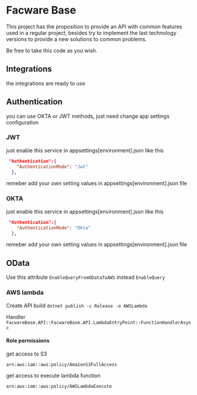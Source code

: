 # Facware Base

This project has the proposition to provide an API with common features used in a regular project, besides try to implement the last technology versions to provide a new solutions to common problems.

Be free to take this code as you wish.

## Integrations

the integrations are ready to use

## Authentication

you can use OKTA or JWT methods, just need change app settings configuration

### JWT

just enable this service in appsettings[environment].json like this

```json
 "Authentication":{
    "AuthenticationMode": "Jwt"
  },
```

remeber add your own setting values in appsettings[environment].json file

### OKTA

just enable this service in appsettings[environment].json like this

```json
 "Authentication":{
    "AuthenticationMode": "Okta"
  },
```

remeber add your own setting values in appsettings[environment].json file

## OData

Use this attribute `EnableQueryFromODataToAWS` instead `EnableQuery`

### AWS lambda

Create API build
`dotnet publish -c Release -o AWSLambda`

Handler
`FacwareBase.API::FacwareBase.API.LambdaEntryPoint::FunctionHandlerAsync`

#### Role permissions

get access to S3

`arn:aws:iam::aws:policy/AmazonS3FullAccess`

get access to execute lambda function

`arn:aws:iam::aws:policy/AWSLambdaExecute`
